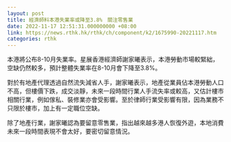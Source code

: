 ```yaml
---
layout: post
title: 經濟師料本港失業率或降至3.8%　關注零售業
date: 2022-11-17 12:51:31.000000000 +08:00
link: https://news.rthk.hk/rthk/ch/component/k2/1675990-20221117.htm
categories: rthk
---
```


本港將公布8-10月失業率。星展香港經濟師謝家曦表示，本港勞動市場較緊絀，空缺仍然較多，預計整體失業率在8-10月會下降至3.8%。

對於有地產代理透過自然流失減省人手，謝家曦表示，地產從業員佔本港勞動人口不高，但樓價下跌，成交淡靜，未來一段時間行業人手流失率或較高，又估計樓市相關行業，例如傢私、裝修業亦會受影響。至於律師行業受影響有限，因為業務不只限於樓市，加上有一定職位空缺。

除了地產行業，謝家曦認為要留意零售業，指出越來越多港人恢復外遊，本地消費未來一段時間表現不會太好，要密切留意情況。
